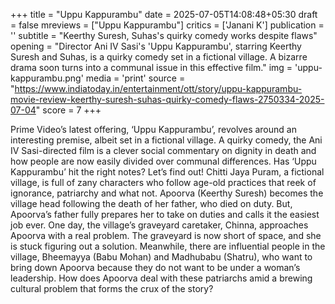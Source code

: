 +++
title = "Uppu Kappurambu"
date = 2025-07-05T14:08:48+05:30
draft = false
mreviews = ["Uppu Kappurambu"]
critics = ['Janani K']
publication = ''
subtitle = "Keerthy Suresh, Suhas's quirky comedy works despite flaws"
opening = "Director Ani IV Sasi's 'Uppu Kappurambu', starring Keerthy Suresh and Suhas, is a quirky comedy set in a fictional village. A bizarre drama soon turns into a communal issue in this effective film."
img = 'uppu-kappurambu.png'
media = 'print'
source = "https://www.indiatoday.in/entertainment/ott/story/uppu-kappurambu-movie-review-keerthy-suresh-suhas-quirky-comedy-flaws-2750334-2025-07-04"
score = 7
+++

Prime Video’s latest offering, ‘Uppu Kappurambu’, revolves around an interesting premise, albeit set in a fictional village. A quirky comedy, the Ani IV Sasi-directed film is a clever social commentary on dignity in death and how people are now easily divided over communal differences. Has ‘Uppu Kappurambu’ hit the right notes? Let’s find out! Chitti Jaya Puram, a fictional village, is full of zany characters who follow age-old practices that reek of ignorance, patriarchy and what not. Apoorva (Keerthy Suresh) becomes the village head following the death of her father, who died on duty. But, Apoorva’s father fully prepares her to take on duties and calls it the easiest job ever. One day, the village’s graveyard caretaker, Chinna, approaches Apoorva with a real problem. The graveyard is now short of space, and she is stuck figuring out a solution. Meanwhile, there are influential people in the village, Bheemayya (Babu Mohan) and Madhubabu (Shatru), who want to bring down Apoorva because they do not want to be under a woman’s leadership. How does Apoorva deal with these patriarchs amid a brewing cultural problem that forms the crux of the story?

